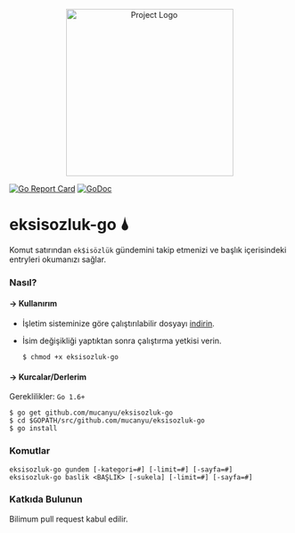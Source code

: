 <p align="center"><img src="https://image.ibb.co/buoQzz/Logo_T1.jpg" alt="Project Logo" width="300"></p>

[![Go Report Card](https://goreportcard.com/badge/github.com/mucanyu/eksisozluk-go)](https://goreportcard.com/report/github.com/mucanyu/eksisozluk-go)
[![GoDoc](https://godoc.org/github.com/mucanyu/eksisozluk-go?status.png)](https://godoc.org/github.com/mucanyu/eksisozluk-go)


# eksisozluk-go 🌢
Komut satırından `ek$isözlük` gündemini takip etmenizi ve başlık içerisindeki entryleri okumanızı sağlar.

### Nasıl?

#### -> Kullanırım
- İşletim sisteminize göre çalıştırılabilir dosyayı [indirin](https://github.com/mucanyu/eksisozluk-go/releases/tag/v1.0.0).
- İsim değişikliği yaptıktan sonra çalıştırma yetkisi verin.

    ```
    $ chmod +x eksisozluk-go
    ```

#### -> Kurcalar/Derlerim

Gereklilikler:
`Go 1.6+`
```
$ go get github.com/mucanyu/eksisozluk-go
$ cd $GOPATH/src/github.com/mucanyu/eksisozluk-go
$ go install
```

### Komutlar
```
eksisozluk-go gundem [-kategori=#] [-limit=#] [-sayfa=#]
eksisozluk-go baslik <BAŞLIK> [-sukela] [-limit=#] [-sayfa=#]
```

### Katkıda Bulunun
Bilimum pull request kabul edilir.
